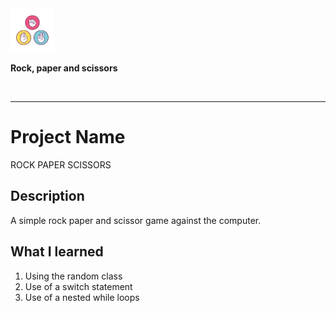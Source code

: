 <img src = "pic.png" width = "70" height = "70" alt = "Rock, paper and scissors">
<p><strong>Rock, paper and scissors</strong></p>
<br>
<hr>

# Project Name
ROCK PAPER SCISSORS

## Description
A simple rock paper and scissor game against the computer.

## What I learned
1. Using the random class
2. Use of a switch statement
3. Use of a nested while loops
